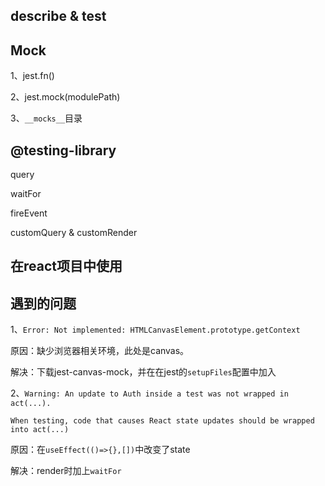 ## describe & test



## Mock

1、jest.fn()

2、jest.mock(modulePath)

3、`__mocks__`目录

## @testing-library

query

waitFor

fireEvent

customQuery & customRender

## 在react项目中使用



## 遇到的问题

1、`Error: Not implemented: HTMLCanvasElement.prototype.getContext`

原因：缺少浏览器相关环境，此处是canvas。

解决：下载jest-canvas-mock，并在在jest的`setupFiles`配置中加入

2、`Warning: An update to Auth inside a test was not wrapped in act(...).`

`When testing, code that causes React state updates should be wrapped into act(...)`

原因：在`useEffect(()=>{},[])`中改变了state

解决：render时加上`waitFor`

